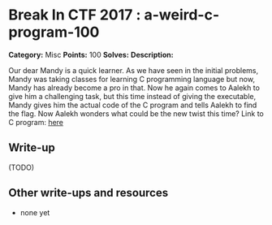 # Break In CTF 2017 : a-weird-c-program-100

**Category:** Misc
**Points:** 100
**Solves:** 
**Description:**

Our dear Mandy is a quick learner. As we have seen in the initial problems, Mandy was taking classes for learning C programming language but now, Mandy has already become a pro in that. Now he again comes to Aalekh to give him a challenging task, but this time instead of giving the executable, Mandy gives him the actual code of the C program and tells Aalekh to find the flag. Now Aalekh wonders what could be the new twist this time? 
Link to C program: [here](program.cpp)

## Write-up

(TODO)

## Other write-ups and resources

* none yet
